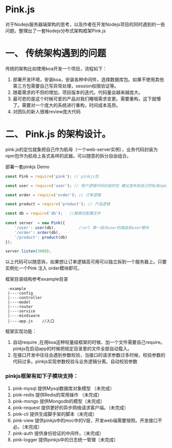 # Pink.js

对于Nodejs服务器端架构的思考，以及作者在开发Nodejs项目的同时遇到的一些问题，整理出了一套Nodejs分布式架构框架Pink.js

# 一、 传统架构遇到的问题
    
传统的架构比如使用koa开发一个项目，流程如下：
1. 部署开发环境，安装koa，安装各种中间件，选择数据库包。如果不使用其他第三方包需要自己写异常处理，session权限验证等。
2. 随着需求的不但的增加，项目版本的迭代。代码量会越来越庞大。
3. 最可悲的是这个时候可爱的产品对我们睡哦需求变更。需要重构，这下就懵了。需要对一个庞大的系统进行重构，时间成本高昂。
4. 对团队的新人很难review庞大代码
# 二、 Pink.js 的架构设计。

pink.js的定位就象把自己作为航母（一个web-server实例），业务代码封装为npm包作为航母上各式各样的武器。可以随意的拆分自由组合。

部署一套pinkjs Demo
```js
const Pink = require('pink'); // pinkjs包

const user = require('user'); // 用户逻辑代码封装的包 建议发布到自己的私有npm服务器管理 

const order = require('order'); // 订单逻辑

const product = require('product'); // 产品逻辑

const db = require('db');   //数据包配置文件
  
const server  = new Pink({
	'/user': user(db),          //url 第一段为user的路由到user模块
	'/order': order(db),
	'/product': product(db)
});

server.listen(3000);
```

以上代码可以随意拆，如果想让订单逻辑高可用可以独立拆到一个服务器上。只要实例化一个Pink 注入 order模块即可。

 框架目录结构参考example目录
 
```$xslt
 -example
 |----config
 |----controller
 |----model
 |----router
 |----service
 |----mindiware
 |----app.js    //入口
```

框架实现功能：
1. 自动require ,在用koa这种轻量级框架的时候、加一个文件需要自己require。pinkjs在启动app的时候把规定目录里的文件全部自动载入。
2. 在接口开发中往往会遇到参数校验，当接口的请求参数过多时候，校验参数的代码过多。pinkjs实现参数校验与业务逻辑分离。自动校验参数


### pinkjs框架有如下子模块支持：

1. pink-mysql   提供Mysql数据库对象模型  （未完成）
2. pink-redis   提供Redis的常用操作    （未完成）
3. pink-mongo   提供Mongodb的模型（未完成）
4. pink-request 提供更好的异步网络请求客户端。（未完成）
5. pink-cli     提供生成脚手架的脚本（未完成）
6. pink-view    提供pinkjs中的mvc中的V层，开发web端需要按照。开发接口不必。（未完成）
7. pink-auth    提供身份验证的中间件。（未完成）
8. pink-logger  提供pinkjs中的日志统一管理（未完成）

